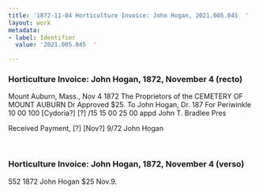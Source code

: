 ```yaml
---
title: '1872-11-04 Horticulture Invoice: John Hogan, 2021.005.045  '
layout: work
metadata:
- label: Identifier
  value: '2021.005.045  '

---
```

<div class="pages">
<div id="page-1381303">
<h3><a name="page-1381303">Horticulture Invoice: John Hogan, 1872, November 4 (recto)</a></h3>
<div class="page-content">
<p>Mount Auburn, Mass., Nov 4 1872<span class='line-break'> </span>The Proprietors of the CEMETERY OF MOUNT AUBURN Dr<span class='line-break'> </span>Approved $25.<span class='line-break'> </span>To John Hogan, Dr.<span class='line-break'> </span>187<span class='line-break'> </span>For Periwinkle 10 00<span class='line-break'> </span>100 [Cydoria?] [?] /15 15 00<span class='line-break'> </span>25 00<span class='line-break'> </span>appd <span class='line-break'> </span>John T. Bradlee<span class='line-break'> </span>Pres</p>
<p>Received Payment, <span class='line-break'> </span>[?] [Nov?] 9/72 John Hogan</p>
</div>
</div>
<br />
<div id="page-1381304">
<h3><a name="page-1381304">Horticulture Invoice: John Hogan, 1872, November 4 (verso)</a></h3>
<div class="page-content">
<p>552 1872<span class='line-break'> </span>John Hogan <span class='line-break'> </span>$25 Nov.9.</p>
</div>
</div>
<br />
</div>

